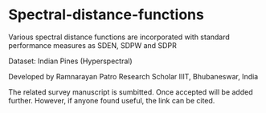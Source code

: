 # Spectral-distance-functions
Various spectral distance functions are incorporated with standard performance measures as SDEN, SDPW and SDPR

Dataset: Indian Pines (Hyperspectral)

Developed by 
Ramnarayan Patro
Research Scholar
IIIT, Bhubaneswar, India

The related survey manuscript is sumbitted. Once accepted will be added further. However, if anyone found useful, the link can be cited.
